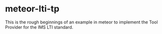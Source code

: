 meteor-lti-tp
=============

This is the rough beginnings of an example in meteor to implement the Tool Provider for the IMS LTI standard.
